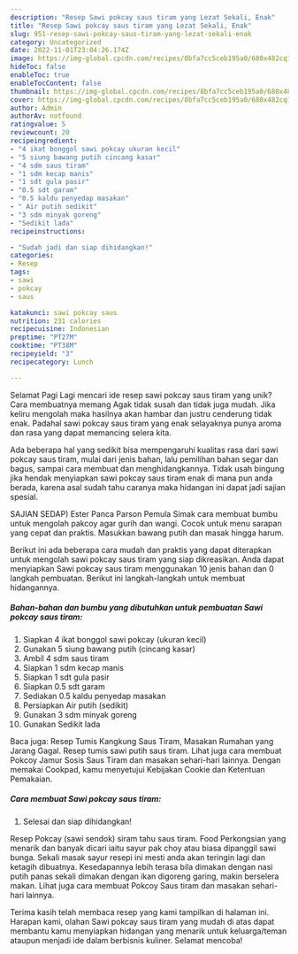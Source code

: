 ```yaml
---
description: "Resep Sawi pokcay saus tiram yang Lezat Sekali, Enak"
title: "Resep Sawi pokcay saus tiram yang Lezat Sekali, Enak"
slug: 951-resep-sawi-pokcay-saus-tiram-yang-lezat-sekali-enak
category: Uncategorized
date: 2022-11-01T23:04:26.174Z
image: https://img-global.cpcdn.com/recipes/8bfa7cc5ceb195a0/680x482cq70/sawi-pokcay-saus-tiram-foto-resep-utama.jpg
hideToc: false
enableToc: true
enableTocContent: false
thumbnail: https://img-global.cpcdn.com/recipes/8bfa7cc5ceb195a0/680x482cq70/sawi-pokcay-saus-tiram-foto-resep-utama.jpg
cover: https://img-global.cpcdn.com/recipes/8bfa7cc5ceb195a0/680x482cq70/sawi-pokcay-saus-tiram-foto-resep-utama.jpg
author: Admin
authorAv: notfound
ratingvalue: 5
reviewcount: 20
recipeingredient:
- "4 ikat bonggol sawi pokcay ukuran kecil"
- "5 siung bawang putih cincang kasar"
- "4 sdm saus tiram"
- "1 sdm kecap manis"
- "1 sdt gula pasir"
- "0.5 sdt garam"
- "0.5 kaldu penyedap masakan"
- " Air putih sedikit"
- "3 sdm minyak goreng"
- "Sedikit lada"
recipeinstructions:

- "Sudah jadi dan siap dihidangkan!"
categories:
- Resep
tags:
- sawi
- pokcay
- saus

katakunci: sawi pokcay saus 
nutrition: 231 calories
recipecuisine: Indonesian
preptime: "PT27M"
cooktime: "PT38M"
recipeyield: "3"
recipecategory: Lunch

---
```



Selamat Pagi Lagi mencari ide resep sawi pokcay saus tiram yang unik? Cara membuatnya memang Agak tidak susah dan tidak juga mudah. Jika keliru mengolah maka hasilnya akan hambar dan justru cenderung tidak enak. Padahal sawi pokcay saus tiram yang enak selayaknya punya aroma dan rasa yang dapat memancing selera kita.


Ada beberapa hal yang sedikit bisa mempengaruhi kualitas rasa dari sawi pokcay saus tiram, mulai dari jenis bahan, lalu pemilihan bahan segar dan bagus, sampai cara membuat dan menghidangkannya. Tidak usah bingung jika hendak menyiapkan sawi pokcay saus tiram enak di mana pun anda berada, karena asal sudah tahu caranya maka hidangan ini dapat jadi sajian spesial.

SAJIAN SEDAP) Ester Panca Parson Pemula Simak cara membuat bumbu untuk mengolah pakcoy agar gurih dan wangi. Cocok untuk menu sarapan yang cepat dan praktis. Masukkan bawang putih dan masak hingga harum.


Berikut ini ada beberapa cara mudah dan praktis yang dapat diterapkan untuk mengolah sawi pokcay saus tiram yang siap dikreasikan. Anda dapat menyiapkan Sawi pokcay saus tiram menggunakan 10 jenis bahan dan 0 langkah pembuatan. Berikut ini langkah-langkah untuk membuat hidangannya.

<!--inarticleads1-->

##### Bahan-bahan dan bumbu yang dibutuhkan untuk pembuatan Sawi pokcay saus tiram:

1. Siapkan 4 ikat bonggol sawi pokcay (ukuran kecil)
1. Gunakan 5 siung bawang putih (cincang kasar)
1. Ambil 4 sdm saus tiram
1. Siapkan 1 sdm kecap manis
1. Siapkan 1 sdt gula pasir
1. Siapkan 0.5 sdt garam
1. Sediakan 0.5 kaldu penyedap masakan
1. Persiapkan  Air putih (sedikit)
1. Gunakan 3 sdm minyak goreng
1. Gunakan Sedikit lada


Baca juga: Resep Tumis Kangkung Saus Tiram, Masakan Rumahan yang Jarang Gagal. Resep tumis sawi putih saus tiram. Lihat juga cara membuat Pokcoy Jamur Sosis Saus Tiram dan masakan sehari-hari lainnya. Dengan memakai Cookpad, kamu menyetujui Kebijakan Cookie dan Ketentuan Pemakaian. 

<!--inarticleads2-->

##### Cara membuat Sawi pokcay saus tiram:


1. Selesai dan siap dihidangkan!

Resep Pokcay (sawi sendok) siram tahu saus tiram. Food Perkongsian yang menarik dan banyak dicari iaitu sayur pak choy atau biasa dipanggil sawi bunga. Sekali masak sayur resepi ini mesti anda akan teringin lagi dan ketagih dibuatnya. Kesedapannya lebih terasa bila dimakan dengan nasi putih panas sekali dimakan dengan ikan digoreng garing, makin berselera makan. Lihat juga cara membuat Pokcoy Saus tiram dan masakan sehari-hari lainnya. 

Terima kasih telah membaca resep yang kami tampilkan di halaman ini. Harapan kami, olahan Sawi pokcay saus tiram yang mudah di atas dapat membantu kamu menyiapkan hidangan yang menarik untuk keluarga/teman ataupun menjadi ide dalam berbisnis kuliner. Selamat mencoba!
